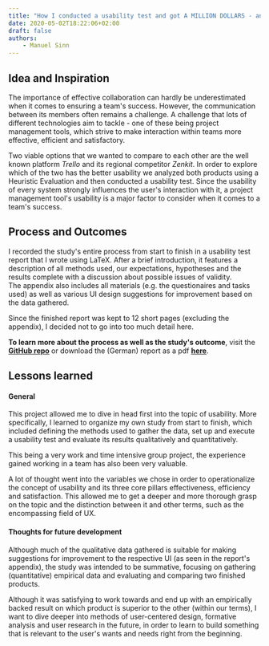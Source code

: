 ```yaml
---
title: "How I conducted a usability test and got A MILLION DOLLARS - and how you can too (no clickbait)"
date: 2020-05-02T18:22:06+02:00
draft: false
authors:
    - Manuel Sinn
---
```


## Idea and Inspiration
The importance of effective collaboration can hardly be underestimated when it comes to ensuring a team's success. However, the communication between its members often remains a challenge. A challenge that lots of different technologies aim to tackle - one of these being project management tools, which strive to make interaction within teams more effective, efficient and satisfactory.   

Two viable options that we wanted to compare to each other are the well known platform *Trello* and its regional competitor *Zenkit*. In order to explore which of the two has the better usability we analyzed both products using a Heuristic Evaluation and then conducted a usability test. Since the usability of every system strongly influences the user's interaction with it, a project management tool's usability is a major factor to consider when it comes to a team's success.

## Process and Outcomes
I recorded the study's entire process from start to finish in a usability test report that I wrote using LaTeX. After a brief introduction, it features a description of all methods used, our expectations, hypotheses and the results complete with a discussion about possible issues of validity.  
The appendix also includes all materials (e.g. the questionaires and tasks used) as well as various UI design suggestions for improvement based on the data gathered.

Since the finished report was kept to 12 short pages (excluding the appendix), I decided not to go into too much detail here.

**To learn more about the process as well as the study's outcome**, visit the **[GitHub repo](https://github.com/manuelsinn/usability-study-trello-zenkit)** or download the (German) report as a pdf **[here](https://github.com/manuelsinn/usability-study-trello-zenkit/raw/master/report.pdf)**.


## Lessons learned
#### General
This project allowed me to dive in head first into the topic of usability. More specifically, I learned to organize my own study from start to finish, which included defining the methods used to gather the data, set up and execute a usability test and evaluate its results qualitatively and quantitatively.

This being a very work and time intensive group project, the experience gained working in a team has also been very valuable.

A lot of thought went into the variables we chose in order to operationalize the concept of usability and its three core pillars effectiveness, efficiency and satisfaction. This allowed me to get a deeper and more thorough grasp on the topic and the distinction between it and other terms, such as the encompassing field of UX.

#### Thoughts for future development
Although much of the qualitative data gathered is suitable for making suggestions for improvement to the respective UI (as seen in the report's appendix), the study was intended to be summative, focusing on gathering (quantitative) empirical data and evaluating and comparing two finished products. 

Although it was satisfying to work towards and end up with an empirically backed result on which product is superior to the other (within our terms), I want to dive deeper into methods of user-centered design, formative analysis and user research in the future, in order to learn to build something that is relevant to the user's wants and needs right from the beginning.